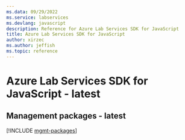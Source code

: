 ```yaml
---
ms.data: 09/29/2022
ms.service: labservices
ms.devlang: javascript
description: Reference for Azure Lab Services SDK for JavaScript
title: Azure Lab Services SDK for JavaScript
author: xirzec
ms.author: jeffish
ms.topic: reference
---
```

# Azure Lab Services SDK for JavaScript - latest

## Management packages - latest
[!INCLUDE [mgmt-packages](lab-services-mgmt-index.md)]